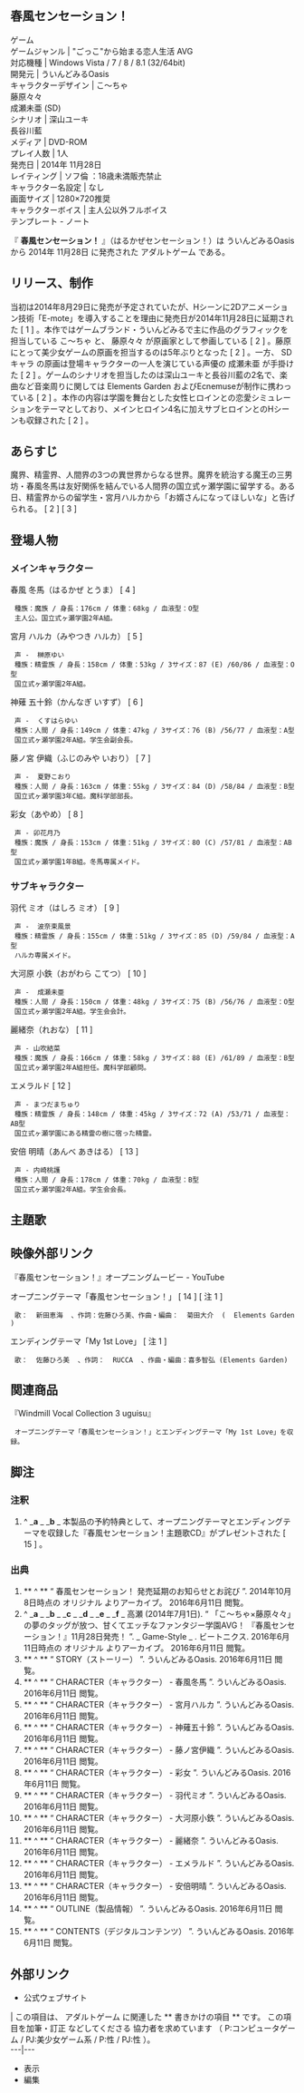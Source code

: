 春風センセーション！  
---  
ゲーム  
ゲームジャンル  |  "ごっこ"から始まる恋人生活  AVG   
対応機種  |  Windows Vista  /  7  /  8  /  8.1  (32/64bit)   
開発元  |  ういんどみるOasis   
キャラクターデザイン  |  こ〜ちゃ    
藤原々々  
成瀬未亜  (SD)  
シナリオ  |  深山ユーキ   
長谷川藍  
メディア  |  DVD-ROM   
プレイ人数  |  1人   
発売日  |  2014年  11月28日   
レイティング  |  ソフ倫  ：18歳未満販売禁止   
キャラクター名設定  |  なし   
画面サイズ  |  1280×720推奨   
キャラクターボイス  |  主人公以外フルボイス   
テンプレート  \-  ノート  
  
『 **春風センセーション！** 』（はるかぜセンセーション！）は  ういんどみるOasis  から  2014年  11月28日  に発売された
アダルトゲーム  である。

##  リリース、制作



当初は2014年8月29日に発売が予定されていたが、Hシーンに2Dアニメーション技術「E-mote」を導入することを理由に発売日が2014年11月28日に延期された
[  1  ]  。本作ではゲームブランド・ういんどみるで主に作品のグラフィックを担当している  こ〜ちゃ  と、  藤原々々  が原画家として参画している
[  2  ]  。藤原にとって美少女ゲームの原画を担当するのは5年ぶりとなった  [  2  ]  。一方、  SDキャラ
の原画は登場キャラクターの一人を演じている声優の  成瀬未亜  が手掛けた  [  2  ]
。ゲームのシナリオを担当したのは深山ユーキと長谷川藍の2名で、楽曲など音楽周りに関しては  Elements Garden
およびEcnemuseが制作に携わっている  [  2  ]
。本作の内容は学園を舞台とした女性ヒロインとの恋愛シミュレーションをテーマとしており、メインヒロイン4名に加えサブヒロインとのHシーンも収録された  [
2  ]  。

##  あらすじ



魔界、精霊界、人間界の3つの異世界からなる世界。魔界を統治する魔王の三男坊・春風冬馬は友好関係を結んでいる人間界の国立式ヶ瀬学園に留学する。ある日、精霊界からの留学生・宮月ハルカから「お婿さんになってほしいな」と告げられる。
[  2  ]  [  3  ]

##  登場人物



###  メインキャラクター



春風 冬馬（はるかぜ とうま）  [  4  ]

     種族：魔族 / 身長：176cm / 体重：68kg / 血液型：O型 
     主人公。国立式ヶ瀬学園2年A組。 

宮月 ハルカ（みやつき ハルカ）  [  5  ]

     声 -  榊原ゆい 
     種族：精霊族 / 身長：158cm / 体重：53kg / 3サイズ：87 (E) /60/86 / 血液型：O型 
     国立式ヶ瀬学園2年A組。 

神薙 五十鈴（かんなぎ いすず）  [  6  ]

     声 -  くすはらゆい 
     種族：人間 / 身長：149cm / 体重：47kg / 3サイズ：76 (B) /56/77 / 血液型：A型 
     国立式ヶ瀬学園2年A組。学生会副会長。 

藤ノ宮 伊織（ふじのみや いおり）  [  7  ]

     声 -  夏野こおり 
     種族：人間 / 身長：163cm / 体重：55kg / 3サイズ：84 (D) /58/84 / 血液型：B型 
     国立式ヶ瀬学園3年C組。魔科学部部長。 

彩女（あやめ）  [  8  ]

     声 - 卯花月乃 
     種族：魔族 / 身長：153cm / 体重：51kg / 3サイズ：80 (C) /57/81 / 血液型：AB型 
     国立式ヶ瀬学園1年B組。冬馬専属メイド。 

###  サブキャラクター



羽代 ミオ（はしろ ミオ）  [  9  ]

     声 -  波奈束風景 
     種族：精霊族 / 身長：155cm / 体重：51kg / 3サイズ：85 (D) /59/84 / 血液型：A型 
     ハルカ専属メイド。 

大河原 小鉄（おがわら こてつ）  [  10  ]

     声 -  成瀬未亜 
     種族：人間 / 身長：150cm / 体重：48kg / 3サイズ：75 (B) /56/76 / 血液型：O型 
     国立式ヶ瀬学園2年A組。学生会会計。 

麗緒奈（れおな）  [  11  ]

     声 - 山吹結菜 
     種族：魔族 / 身長：166cm / 体重：58kg / 3サイズ：88 (E) /61/89 / 血液型：B型 
     国立式ヶ瀬学園2年A組担任。魔科学部顧問。 

エメラルド  [  12  ]

     声 - まつだまちゅり 
     種族：精霊族 / 身長：148cm / 体重：45kg / 3サイズ：72 (A) /53/71 / 血液型：AB型 
     国立式ヶ瀬学園にある精霊の樹に宿った精霊。 

安倍 明晴（あんべ あきはる）  [  13  ]

     声 - 内崎桃護 
     種族：人間 / 身長：178cm / 体重：70kg / 血液型：B型 
     国立式ヶ瀬学園2年A組。学生会会長。 

##  主題歌



映像外部リンク  
---  
『春風センセーション！』オープニングムービー  \-  YouTube  
  
オープニングテーマ「春風センセーション！」  [  14  ]  [  注 1  ]

     歌：  新田恵海  、作詞：佐藤ひろ美、作曲・編曲：  菊田大介  (  Elements Garden  ) 
エンディングテーマ「My 1st Love」  [  注 1  ]

     歌：  佐藤ひろ美  、作詞：  RUCCA  、作曲・編曲：喜多智弘 (Elements Garden) 

##  関連商品



『Windmill Vocal Collection 3 uguisu』

     オープニングテーマ「春風センセーション！」とエンディングテーマ「My 1st Love」を収録。 

##  脚注



###  注釈



  1. ^  _**a** _ _**b** _ 本製品の予約特典として、オープニングテーマとエンディングテーマを収録した『春風センセーション！主題歌CD』がプレゼントされた  [  15  ]  。 

###  出典



  1. ** ^  ** “  春風センセーション！ 発売延期のお知らせとお詫び  ”. 2014年10月8日時点の  オリジナル  よりアーカイブ。  2016年6月11日  閲覧。 
  2. ^  _**a** _ _**b** _ _**c** _ _**d** _ _**e** _ _**f** _ 高瀬 (2014年7月1日). “  「こ～ちゃ×藤原々々」の夢のタッグが放つ、甘くてエッチなファンタジー学園AVG！ 『春風センセーション！』11月28日発売！  ”. _ Game-Style  _ . ビートニクス. 2016年6月11日時点の  オリジナル  よりアーカイブ。  2016年6月11日  閲覧。 
  3. ** ^  ** “  STORY（ストーリー）  ”. ういんどみるOasis.  2016年6月11日  閲覧。 
  4. ** ^  ** “  CHARACTER（キャラクター） - 春風冬馬  ”. ういんどみるOasis.  2016年6月11日  閲覧。 
  5. ** ^  ** “  CHARACTER（キャラクター） - 宮月ハルカ  ”. ういんどみるOasis.  2016年6月11日  閲覧。 
  6. ** ^  ** “  CHARACTER（キャラクター） - 神薙五十鈴  ”. ういんどみるOasis.  2016年6月11日  閲覧。 
  7. ** ^  ** “  CHARACTER（キャラクター） - 藤ノ宮伊織  ”. ういんどみるOasis.  2016年6月11日  閲覧。 
  8. ** ^  ** “  CHARACTER（キャラクター） - 彩女  ”. ういんどみるOasis.  2016年6月11日  閲覧。 
  9. ** ^  ** “  CHARACTER（キャラクター） - 羽代ミオ  ”. ういんどみるOasis.  2016年6月11日  閲覧。 
  10. ** ^  ** “  CHARACTER（キャラクター） - 大河原小鉄  ”. ういんどみるOasis.  2016年6月11日  閲覧。 
  11. ** ^  ** “  CHARACTER（キャラクター） - 麗緒奈  ”. ういんどみるOasis.  2016年6月11日  閲覧。 
  12. ** ^  ** “  CHARACTER（キャラクター） - エメラルド  ”. ういんどみるOasis.  2016年6月11日  閲覧。 
  13. ** ^  ** “  CHARACTER（キャラクター） - 安倍明晴  ”. ういんどみるOasis.  2016年6月11日  閲覧。 
  14. ** ^  ** “  OUTLINE（製品情報）  ”. ういんどみるOasis.  2016年6月11日  閲覧。 
  15. ** ^  ** “  CONTENTS（デジタルコンテンツ）  ”. ういんどみるOasis.  2016年6月11日  閲覧。 

##  外部リンク



  * 公式ウェブサイト 

|  この項目は、  アダルトゲーム  に関連した ** 書きかけの項目  ** です。  この項目を加筆・訂正  などしてくださる  協力者を求めています
（  P:コンピュータゲーム  /  PJ:美少女ゲーム系  /  P:性  /  PJ:性  ）。  
---|---  
  
  * 表示 
  * 編集 

